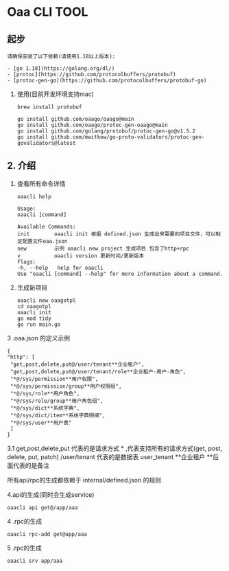# Oaa CLI TOOL

## 起步

```
请确保安装了以下依赖(请使用1.18以上版本):

- [go 1.18](https://golang.org/dl/)
- [protoc](https://github.com/protocolbuffers/protobuf)
- [protoc-gen-go](https://github.com/protocolbuffers/protobuf-go)
```

1. 使用(目前开发环境支持mac)
    ```
    brew install protobuf
   
    go install github.com/oaago/oaago@main
    go install github.com/oaago/protoc-gen-oaago@main
    go install github.com/golang/protobuf/protoc-gen-go@v1.5.2
    go install github.com/mwitkow/go-proto-validators/protoc-gen-govalidators@latest
    ```

## 2. 介绍

1. 查看所有命令详情
   ```
   oaacli help
   
   Usage:
   oaacli [command]
   
   Available Commands:
   init        oaacli init 根据 defined.json 生成出来需要的项目文件，可以制定配置文件oaa.json
   new         示例 oaacli new project 生成项目 包含了http+rpc
   v           oaacli version 更新时间/更新版本
   Flags:
   -h, --help   help for oaacli
   Use "oaacli [command] --help" for more information about a command.
   ```

2. 生成新项目
   ```
   oaacli new oaagotpl
   cd oaagotpl
   oaacli init
   go mod tidy
   go run main.go
   ```

3 .oaa.json 的定义示例

   ```
{
  "http": [
    "get,post,delete,put@/user/tenant**企业租户",
    "get,post,delete,put@/user/tenant/role**企业租户-用户-角色",
    "*@/sys/permission**用户权限",
    "*@/sys/permission/group**用户权限组",
    "*@/sys/role**用户角色",
    "*@/sys/role/group**用户角色组",
    "*@/sys/dict**系统字典",
    "*@/sys/dict/item**系统字典明细",
    "*@/sys/user**用户表"
    ]
}
   ```

3.1
get,post,delete,put 代表的是请求方式 * ,代表支持所有的请求方式(get, post, delete, put, patch)
/user/tenant 代表的是数据表 user_tenant
**企业租户 **后面代表的是备注

所有api/rpc的生成都依赖于 internal/defined.json 的规则

4.api的生成(同时会生成service)

   ```
   oaacli api get@/app/aaa
   ```

4 .rpc的生成

   ```
   oaacli rpc-add get@app/aaa
   ```

5 .rpc的生成

   ```
   oaacli srv app/aaa
   ```
